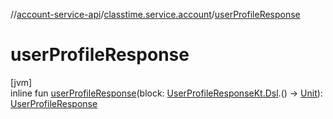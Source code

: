 //[account-service-api](../../index.md)/[classtime.service.account](index.md)/[userProfileResponse](user-profile-response.md)

# userProfileResponse

[jvm]\
inline fun [userProfileResponse](user-profile-response.md)(block: [UserProfileResponseKt.Dsl](-user-profile-response-kt/-dsl/index.md).() -&gt; [Unit](https://kotlinlang.org/api/latest/jvm/stdlib/kotlin/-unit/index.html)): [UserProfileResponse](-user-profile-response/index.md)
